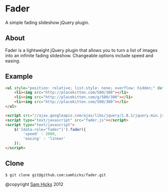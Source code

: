 Fader
======

A simple fading slideshow jQuery plugin.

About
-----

Fader is a lightweight jQuery plugin that allows you to turn a list of images into an infinite fading slideshow. Changeable options include speed and easing.

Example
-------

```html
<ul style="position: relative; list-style: none; overflow: hidden;" data-role="fader">
    <li><img src="http://placekitten.com/500/300"></li>
    <li><img src="http://placekitten.com/g/500/300"></li>
    <li><img src="http://placekitten.com/500/300"></li>
</ul>

<script src="//ajax.googleapis.com/ajax/libs/jquery/1.8.1/jquery.min.js"></script>
<script type="text/javascript" src="fader.js"></script>
<script type="text/javascript">
    $('[data-role="fader"]').fader({
        'speed' : 2000,
        'easing' : 'linear'
    });
</script>
```

Clone
-----

```
$ git clone git@github.com:samhicks/fader.git
```

@copyright [Sam Hicks][samhicks] 2012

[samhicks]: https://github.com/samhicks
